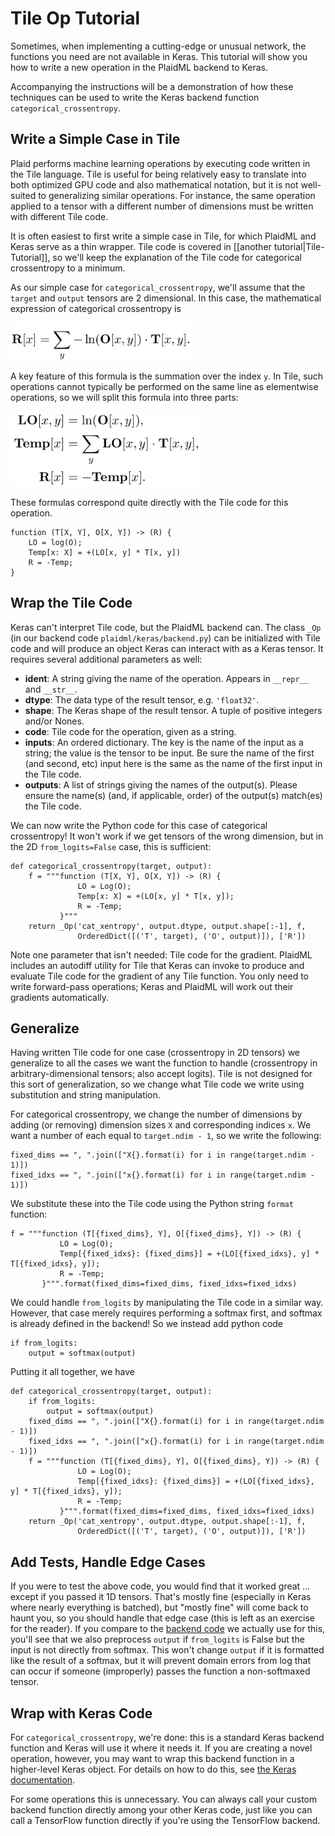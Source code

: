 # Tile Op Tutorial
Sometimes, when implementing a cutting-edge or unusual network, the functions you need are not available in Keras. This tutorial will show you how to write a new operation in the PlaidML backend to Keras.

Accompanying the instructions will be a demonstration of how these techniques can be used to write the Keras backend function `categorical_crossentropy`.

## Write a Simple Case in Tile
Plaid performs machine learning operations by executing code written in the Tile language. Tile is useful for being relatively easy to translate into both optimized GPU code and also mathematical notation, but it is not well-suited to generalizing similar operations. For instance, the same operation applied to a tensor with a different number of dimensions must be written with different Tile code.

It is often easiest to first write a simple case in Tile, for which PlaidML and Keras serve as a thin wrapper. Tile code is covered in [[another tutorial|Tile-Tutorial]], so we'll keep the explanation of the Tile code for categorical crossentropy to a minimum.

As our simple case for `categorical_crossentropy`, we'll assume that the `target` and `output` tensors are 2 dimensional. In this case, the mathematical expression of categorical crossentropy is

<a href="url"><img src="docs/math-cat-xent-raw.png" height="60pt"></a>

A key feature of this formula is the summation over the index `y`. In Tile, such operations cannot typically be performed on the same line as elementwise operations, so we will split this formula into three parts:

<a href="url"><img src="docs/math-cat-xent-split.png" height="120pt"></a>

These formulas correspond quite directly with the Tile code for this operation.
```
function (T[X, Y], O[X, Y]) -> (R) {
	LO = log(O);
	Temp[x: X] = +(LO[x, y] * T[x, y])
	R = -Temp;
}
```

## Wrap the Tile Code
Keras can't interpret Tile code, but the PlaidML backend can. The class `_Op` (in our backend code `plaidml/keras/backend.py`) can be initialized with Tile code and will produce an object Keras can interact with as a Keras tensor. It requires several additional parameters as well:
 - **ident**: A string giving the name of the operation. Appears in `__repr__` and `__str__`.
 - **dtype**: The data type of the result tensor, e.g. `'float32'`.
 - **shape**: The Keras shape of the result tensor. A tuple of positive integers and/or Nones.
 - **code**: Tile code for the operation, given as a string.
 - **inputs**: An ordered dictionary. The key is the name of the input as a string; the value is the tensor to be input. Be sure the name of the first (and second, etc) input here is the same as the name of the first input in the Tile code.
 - **outputs**: A list of strings giving the names of the output(s). Please ensure the name(s) (and, if applicable, order) of the output(s) match(es) the Tile code.

We can now write the Python code for this case of categorical crossentropy! It won't work if we get tensors of the wrong dimension, but in the 2D `from_logits=False` case, this is sufficient:
```
def categorical_crossentropy(target, output):
	f = """function (T[X, Y], O[X, Y]) -> (R) {
	           LO = Log(O);
	           Temp[x: X] = +(LO[x, y] * T[x, y]);
	           R = -Temp;
	       }"""
	return _Op('cat_xentropy', output.dtype, output.shape[:-1], f,
	           OrderedDict([('T', target), ('O', output)]), ['R'])
```

Note one parameter that isn't needed: Tile code for the gradient. PlaidML includes an autodiff utility for Tile that Keras can invoke to produce and evaluate Tile code for the gradient of any Tile function. You only need to write forward-pass operations; Keras and PlaidML will work out their gradients automatically.

## Generalize
Having written Tile code for one case (crossentropy in 2D tensors) we generalize to all the cases we want the function to handle (crossentropy in arbitrary-dimensional tensors; also accept logits). Tile is not designed for this sort of generalization, so we change what Tile code we write using substitution and string manipulation.

For categorical crossentropy, we change the number of dimensions by adding (or removing) dimension sizes `X` and corresponding indices `x`. We want a number of each equal to `target.ndim - 1`, so we write the following:
```
fixed_dims == ", ".join(["X{}.format(i) for i in range(target.ndim - 1)])
fixed_idxs == ", ".join(["x{}.format(i) for i in range(target.ndim - 1)])
```
We substitute these into the Tile code using the Python string `format` function:
```
f = """function (T[{fixed_dims}, Y], O[{fixed_dims}, Y]) -> (R) {
           LO = Log(O);
           Temp[{fixed_idxs}: {fixed_dims}] = +(LO[{fixed_idxs}, y] * T[{fixed_idxs}, y]);
           R = -Temp;
       }""".format(fixed_dims=fixed_dims, fixed_idxs=fixed_idxs)
```

We could handle `from_logits` by manipulating the Tile code in a similar way. However, that case merely requires performing a softmax first, and softmax is already defined in the backend! So we instead add python code
```
if from_logits:
	output = softmax(output)
```

Putting it all together, we have
```
def categorical_crossentropy(target, output):
	if from_logits:
		output = softmax(output)
	fixed_dims == ", ".join(["X{}.format(i) for i in range(target.ndim - 1)])
	fixed_idxs == ", ".join(["x{}.format(i) for i in range(target.ndim - 1)])
	f = """function (T[{fixed_dims}, Y], O[{fixed_dims}, Y]) -> (R) {
	           LO = Log(O);
	           Temp[{fixed_idxs}: {fixed_dims}] = +(LO[{fixed_idxs}, y] * T[{fixed_idxs}, y]);
	           R = -Temp;
	       }""".format(fixed_dims=fixed_dims, fixed_idxs=fixed_idxs)
	return _Op('cat_xentropy', output.dtype, output.shape[:-1], f,
	           OrderedDict([('T', target), ('O', output)]), ['R'])
```

## Add Tests, Handle Edge Cases
If you were to test the above code, you would find that it worked great ... except if you passed it 1D tensors. That's mostly fine (especially in Keras where nearly everything is batched), but "mostly fine" will come back to haunt you, so you should handle that edge case (this is left as an exercise for the reader). If you compare to the [backend code](https://github.com/plaidml/plaidml/blob/master/plaidml/keras/backend.py) we actually use for this, you'll see that we also preprocess `output` if `from_logits` is False but the input is not directly from softmax. This won't change `output` if it is formatted like the result of a softmax, but it will prevent domain errors from log that can occur if someone (improperly) passes the function a non-softmaxed tensor.

## Wrap with Keras Code
For `categorical_crossentropy`, we're done: this is a standard Keras backend function and Keras will use it where it needs it. If you are creating a novel operation, however, you may want to wrap this backend function in a higher-level Keras object. For details on how to do this, see [the Keras documentation](https://keras.io/layers/writing-your-own-keras-layers/).

For some operations this is unnecessary. You can always call your custom backend function directly among your other Keras code, just like you can call a TensorFlow function directly if you're using the TensorFlow backend.